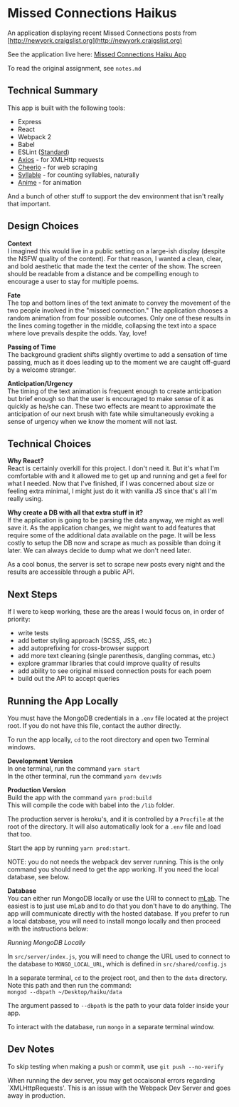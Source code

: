 # Missed Connections Haikus
An application displaying recent Missed Connections posts from [http://newyork.craigslist.org](http://newyork.craigslist.org)

See the application live here: [Missed Connections Haiku App](https://missedconnectionshaikus.herokuapp.com/)

To read the original assignment, see `notes.md`

## Technical Summary
This app is built with the following tools:  

* Express
* React
* Webpack 2
* Babel
* ESLint ([Standard](https://standardjs.com/))
* [Axios](https://github.com/mzabriskie/axios) - for XMLHttp requests
* [Cheerio](https://cheerio.js.org/) - for web scraping
* [Syllable](https://github.com/wooorm/syllable) - for counting syllables, naturally
* [Anime](http://animejs.com/) - for animation

And a bunch of other stuff to support the dev environment that isn't really that important. 

## Design Choices
**Context**  
I imagined this would live in a public setting on a large-ish display (despite the NSFW quality of the content). For that reason, I wanted a clean, clear, and bold aesthetic that made the text the center of the show. The screen should be readable from a distance and be compelling enough to encourage a user to stay for multiple poems. 

**Fate**  
The top and bottom lines of the text animate to convey the movement of the two people involved in the "missed connection." The application chooses a random animation from four possible outcomes. Only one of these results in the lines coming together in the middle, collapsing the text into a space where love prevails despite the odds. Yay, love!

**Passing of Time**  
The background gradient shifts slightly overtime to add a sensation of time passing, much as it does leading up to the moment we are caught off-guard by a welcome stranger.

**Anticipation/Urgency**  
The timing of the text animation is frequent enough to create anticipation but brief enough so that the user is encouraged to make sense of it as quickly as he/she can. These two effects are meant to approximate the anticipation of our next brush with fate while simultaneously evoking a sense of urgency when we know the moment will not last. 

## Technical Choices
**Why React?**  
React is certainly overkill for this project. I don't need it. But it's what I'm comfortable with and it allowed me to get up and running and get a feel for what I needed. Now that I've finished, if I was concerned about size or feeling extra minimal, I might just do it with vanilla JS since that's all I'm really using. 

**Why create a DB with all that extra stuff in it?**  
If the application is going to be parsing the data anyway, we might as well save it. As the application changes, we might want to add features that require some of the additional data available on the page. It will be less costly to setup the DB now and scrape as much as possible than doing it later. We can always decide to dump what we don't need later.

As a cool bonus, the server is set to scrape new posts every night and the results are accessible through a public API.

## Next Steps
If I were to keep working, these are the areas I would focus on, in order of priority:  

* write tests
* add better styling approach (SCSS, JSS, etc.)
* add autoprefixing for cross-browser support
* add more text cleaning (single parenthesis, dangling commas, etc.)
* explore grammar libraries that could improve quality of results
* add ability to see original missed connection posts for each poem
* build out the API to accept queries

## Running the App Locally
You must have the MongoDB credentials in a `.env` file located at the project root. If you do not have this file, contact the author directly.

To run the app locally, `cd` to the root directory and open two Terminal windows.  

**Development Version**  
In one terminal, run the command `yarn start`  
In the other terminal, run the command `yarn dev:wds`  

**Production Version**  
Build the app with the command `yarn prod:build`  
This will compile the code with babel into the `/lib` folder.

The production server is heroku's, and it is controlled by a `Procfile` at the root of the directory. It will also automatically look for a `.env` file and load that too.  

Start the app by running `yarn prod:start`.   

NOTE: you do not needs the webpack dev server running. This is the only command you should need to get the app working. If you need the local database, see below.
 

**Database**  
You can either run MongoDB locally or use the URI to connect to [mLab](https://www.mlab.com). The easiest is to just use mLab and to do that you don't have to do anything. The app will communicate directly with the hosted database. If you prefer to run a local database, you will need to install mongo locally and then proceed with the instructions below:

*Running MongoDB Locally* 
 
In `src/server/index.js`, you will need to change the URL used to connect to the database to `MONGO_LOCAL_URL`, which is defined in `src/shared/config.js`

In a separate terminal, `cd` to the project root, and then to the `data` directory. Note this path and then run the command:   
`mongod --dbpath ~/Desktop/haiku/data` 

The argument passed to `--dbpath` is the path to your data folder inside your app.

To interact with the database, run `mongo` in a separate terminal window.

## Dev Notes
To skip testing when making a push or commit, use `git push --no-verify`   

When running the dev server, you may get occaisonal errors regarding `XMLHttpRequests'. This is an issue with the Webpack Dev Server and goes away in production. 
